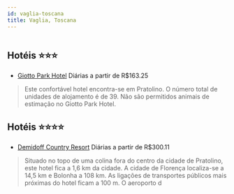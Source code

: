 ```yaml
---
id: vaglia-toscana
title: Vaglia, Toscana
---
```


<center><img src="http://photos.hotelbeds.com/giata/29/291007/291007a_hb_a_001.jpg" alt="" /></center>


## Hotéis ⭐️⭐️⭐️

-    [Giotto Park Hotel](https://www.hurb.com/aud/https://www.hurb.com/hoteis/vaglia/giotto-park-hotel-JNP-JP111160?cmp=18055) Diárias a partir de R$163.25
   > Este confortável hotel encontra-se em Pratolino. O número total de unidades de alojamento é de 39. Não são permitidos animais de estimação no Giotto Park Hotel. 

## Hotéis ⭐️⭐️⭐️⭐️

-    [Demidoff Country Resort](https://www.hurb.com/aud/https://www.hurb.com/hoteis/vaglia/demidoff-country-resort-JNP-JP021039?cmp=18055) Diárias a partir de R$300.11
   > Situado no topo de uma colina fora do centro da cidade de Pratolino, este hotel fica a 1,6 km da cidade. A cidade de Florença localiza-se a 14,5 km e Bolonha a 108 km. As ligações de transportes públicos mais próximas do hotel ficam a 100 m. O aeroporto d
